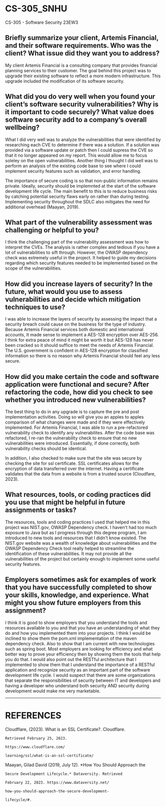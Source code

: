 # CS-305_SNHU
CS-305 - Software Security 23EW3

## Briefly summarize your client, Artemis Financial, and their software requirements. Who was the client? What issue did they want you to address?

My client Artemis Financial is a consulting company that provides financial planning services to their customer. The goal behind this project was to upgrade their existing software to reflect a more modern infrastructure. This upgrade included the modification of its software security. 

## What did you do very well when you found your client’s software security vulnerabilities? Why is it important to code securely? What value does software security add to a company’s overall wellbeing?

What I did very well was to analyze the vulnerabilities that were identified by researching each CVE to determine if there was a solution. If a solution was provided via a software update or patch then I could supress the CVE so that it no longer appeared on my report. This would allow me to focus soleley on the open vulnerabilities. Another thing I thought I did well was to perform an analysis of the existing code base to see where I could implement security features such as validation, and error handling. 
    
The importance of secure coding is so that non-public information remains private. Ideally, security should be implemnted at the start of the software development life cycle. The main benefit to this is to reduce business risks by catching potential security flaws early on rather than during testing. Implementing security throughout the SDLC also mitigates the need for additional overhead (Maayan, 2019).

## What part of the vulnerability assessment was challenging or helpful to you?

I think the challenging part of the vulnerability assessment was how to interpret the CVEs. The analysis is rather complex and tedious if you have a lot of vulnerabilities to sift through. However, the OWASP dependency check was extremely useful in the project. It helped to guide my decisions regarding which security features needed to be implemented based on the scope of the vulnerabilities.


## How did you increase layers of security? In the future, what would you use to assess vulnerabilities and decide which mitigation techniques to use?

I was able to increase the layers of security by assessing the impact that a security breach could cause on the business for the type of industry. Because Artemis Financial services both domestic and international accounts, It made sense to implement a AES-128 encryption over AES-256. I think for extra peace of mind it might be worth it but AES-128 has never been cracked so it should suffice to meet the needs of Artemis Financial. The U.S. government is confident in AES-128 encryption for classified information so there is no reason why Artemis Financial should feel any less secure.


## How did you make certain the code and software application were functional and secure? After refactoring the code, how did you check to see whether you introduced new vulnerabilities?

The best thing to do in any upgrade is to capture the pre and post implementation activities. Doing so will give you an apples to apples comparison of what changes were made and if they were effectively implemented. For Artemis Financial, I was able to run a pre-refactored vulnerability check to identify any vulnerabilites. After the code base was refactored, I re-ran the vulnerability check to ensure that no new vulnerabilities were introduced. Essentially, if done correctly, both vulnerability checks should be identical. 

In addition, I also checked to make sure that the site was secure by checking the site for ssl certificate. SSL certificates allows for the encryption of data transferred over the internet. Having a certificate validates that the data from a website is from a trusted source (Cloudfare, 2023). 


## What resources, tools, or coding practices did you use that might be helpful in future assignments or tasks?

The resources, tools and coding practices I used that helped me in this project was NIST.gov, OWASP Dependency check. I haven't had too much exposure to Java but as I progress through this degree program, I am introduced to new tools and resources that I didn't know existed. The NIST.gov website was a wealth of knowledge about vulnerabilities and the OWASP Dependency Check tool really helped to streamline the identification of these vulnerabilities. It may not provide all the vulnerabilities of the project but certainly enough to implement some useful security features.


## Employers sometimes ask for examples of work that you have successfully completed to show your skills, knowledge, and experience. What might you show future employers from this assignment?

I think it is good to show employers that you understand the tools and resources available to you and that you have an understanding of what they do and how you implemented them into your projects. I think I would be inclined to show them the pom.xml implementation of the maven dependency check. Also to show that I am current with new technologies such as spring boot. Most employers are looking for efficiency and what better way to prove your efficiency then by showing them the tools that help you do that. I would also point out the RESTful architecture that I implemented to show them that I understand the importance of a RESTful application and recognize security as an important part of the software development life cycle. I would suspect that there are some organizations that separate the responsibilities of security between IT and developers and having a developer who understand both security AND security during development would make me very marketable. 

---
# REFERENCES

Cloudflare, (2023). What is an SSL Certificate?. Cloudflare. 
    
    Retrieved February 25, 2023. 
    
    https://www.cloudflare.com/
    
    learning/ssl/what-is-an-ssl-certificate/  

Maayan, Gilad David (2019, July 12). *How You Should Approach the   
    
    Secure Development Lifecycle.* Dataversity. Retrieved 
    
    February 22, 2023. https://www.dataversity.net/
    
    how-you-should-approach-the-secure-development-
        
    lifecycle/#. 


